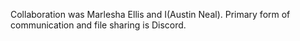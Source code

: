 Collaboration was Marlesha Ellis and I(Austin Neal). Primary form of communication and file sharing is Discord.
